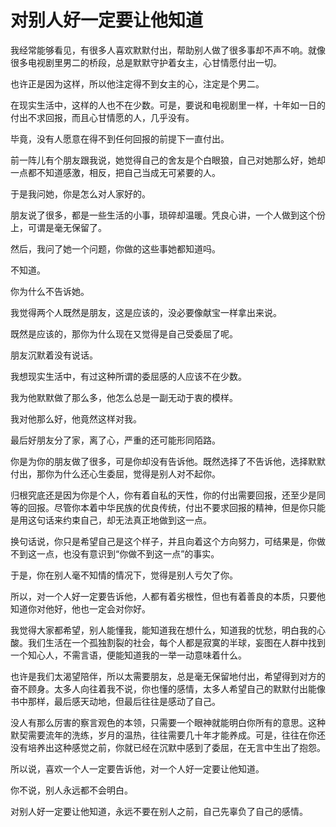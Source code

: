 # 对别人好一定要让他知道

我经常能够看见，有很多人喜欢默默付出，帮助别人做了很多事却不声不响。就像很多电视剧里男二的桥段，总是默默守护着女主，心甘情愿付出一切。 

也许正是因为这样，所以他注定得不到女主的心，注定是个男二。 

在现实生活中，这样的人也不在少数。可是，要说和电视剧里一样，十年如一日的付出不求回报，而且心甘情愿的人，几乎没有。 

毕竟，没有人愿意在得不到任何回报的前提下一直付出。 

前一阵儿有个朋友跟我说，她觉得自己的舍友是个白眼狼，自己对她那么好，她却一点都不知道感激，相反，把自己当成无可紧要的人。 

于是我问她，你是怎么对人家好的。 

朋友说了很多，都是一些生活的小事，琐碎却温暖。凭良心讲，一个人做到这个份上，可谓是毫无保留了。 

然后，我问了她一个问题，你做的这些事她都知道吗。 

不知道。 

你为什么不告诉她。 

我觉得两个人既然是朋友，这是应该的，没必要像献宝一样拿出来说。 

既然是应该的，那你为什么现在又觉得是自己受委屈了呢。 

朋友沉默着没有说话。 

我想现实生活中，有过这种所谓的委屈感的人应该不在少数。 

我为他默默做了那么多，他怎么总是一副无动于衷的模样。 

我对他那么好，他竟然这样对我。 

最后好朋友分了家，离了心，严重的还可能形同陌路。 

你是为你的朋友做了很多，可是你却没有告诉他。既然选择了不告诉他，选择默默付出，那你为什么还心生委屈，觉得是别人对不起你。 

归根究底还是因为你是个人，你有着自私的天性，你的付出需要回报，还至少是同等的回报。尽管你本着中华民族的优良传统，付出不要求回报的精神，但是你只能是用这句话来约束自己，却无法真正地做到这一点。 

换句话说，你只是希望自己是这个样子，并且向着这个方向努力，可结果是，你做不到这一点，也没有意识到“你做不到这一点”的事实。 

于是，你在别人毫不知情的情况下，觉得是别人亏欠了你。 

所以，对一个人好一定要告诉他，人都有着劣根性，但也有着善良的本质，只要他知道你对他好，他也一定会对你好。 

我觉得大家都希望，别人能懂我，能知道我在想什么，知道我的忧愁，明白我的心酸。我们生活在一个孤独割裂的社会，每个人都是寂寞的半球，妄图在人群中找到一个知心人，不需言语，便能知道我的一举一动意味着什么。 

也许是我们太渴望陪伴，所以太需要朋友，总是毫无保留地付出，希望得到对方的奋不顾身。太多人向往着我不说，你也懂的感情，太多人希望自己的默默付出能像书中那样，最后感天动地，但最后往往是感动了自己。 

没人有那么厉害的察言观色的本领，只需要一个眼神就能明白你所有的意思。这种默契需要流年的洗练，岁月的温热，往往需要几十年才能养成。可是，往往在你还没有培养出这种感觉之前，你就已经在沉默中感到了委屈，在无言中生出了抱怨。 

所以说，喜欢一个人一定要告诉他，对一个人好一定要让他知道。 

你不说，别人永远都不会明白。 

对别人好一定要让他知道，永远不要在别人之前，自己先辜负了自己的感情。